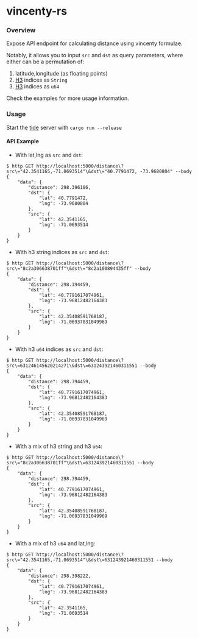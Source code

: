 # vincenty-rs

### Overview

Expose API endpoint for calculating distance using vincenty formulae.

Notably, it allows you to input `src` and `dst` as query parameters, where either can be a permutation of:

1. latitude,longitude (as floating points)
2. [H3](https://github.com/uber/h3) indices as `String`
3. [H3](https://github.com/uber/h3) indices as `u64`

Check the examples for more usage information.

### Usage

Start the [tide](https://crates.io/crates/tide) server with `cargo run --release`

#### API Example

- With lat,lng as `src` and `dst`:

```shell
$ http GET http://localhost:5000/distance\?src\="42.3541165,-71.0693514"\&dst\="40.7791472, -73.9680804" --body
{
    "data": {
        "distance": 298.396186,
        "dst": {
            "lat": 40.7791472,
            "lng": -73.9680804
        },
        "src": {
            "lat": 42.3541165,
            "lng": -71.0693514
        }
    }
}
```

- With h3 string indices as `src` and `dst`:

```shell
$ http GET http://localhost:5000/distance\?src\="8c2a306638701ff"\&dst\="8c2a100894435ff" --body
{
    "data": {
        "distance": 298.394459,
        "dst": {
            "lat": 40.7791617074961,
            "lng": -73.96812482164383
        },
        "src": {
            "lat": 42.35408591768187,
            "lng": -71.06937831049969
        }
    }
}
```

- With h3 `u64` indices as `src` and `dst`:

```shell
$ http GET http://localhost:5000/distance\?src\=631246145620214271\&dst\=631243921460311551 --body
{
    "data": {
        "distance": 298.394459,
        "dst": {
            "lat": 40.7791617074961,
            "lng": -73.96812482164383
        },
        "src": {
            "lat": 42.35408591768187,
            "lng": -71.06937831049969
        }
    }
}
```

- With a mix of h3 string and h3 `u64`:

```shell
$ http GET http://localhost:5000/distance\?src\="8c2a306638701ff"\&dst\=631243921460311551 --body
{
    "data": {
        "distance": 298.394459,
        "dst": {
            "lat": 40.7791617074961,
            "lng": -73.96812482164383
        },
        "src": {
            "lat": 42.35408591768187,
            "lng": -71.06937831049969
        }
    }
}
```

- With a mix of h3 `u64` and lat,lng:

```shell
$ http GET http://localhost:5000/distance\?src\="42.3541165,-71.0693514"\&dst\=631243921460311551 --body
{
    "data": {
        "distance": 298.398222,
        "dst": {
            "lat": 40.7791617074961,
            "lng": -73.96812482164383
        },
        "src": {
            "lat": 42.3541165,
            "lng": -71.0693514
        }
    }
}
```
